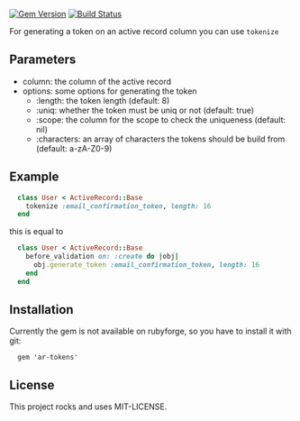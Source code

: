 [![Gem Version](https://badge.fury.io/rb/ar-tokens.png)](http://badge.fury.io/rb/ar-tokens)
[![Build Status](https://travis-ci.org/spieker/tokens.png?branch=master)](https://travis-ci.org/spieker/tokens)

For generating a token on an active record column you can use `tokenize`

Parameters
----------

  * column: the column of the active record
  * options: some options for generating the token
    * :length: the token length (default: 8)
    * :uniq: whether the token must be uniq or not (default: true)
    * :scope: the column for the scope to check the uniqueness (default: nil)
    * :characters: an array of characters the tokens should be build from (default: a-zA-Z0-9)

Example
-------

```ruby
  class User < ActiveRecord::Base
    tokenize :email_confirmation_token, length: 16
  end
```

this is equal to

```ruby
  class User < ActiveRecord::Base
    before_validation on: :create do |obj|
      obj.generate_token :email_confirmation_token, length: 16
    end
  end
```

Installation
------------

Currently the gem is not available on rubyforge, so you have to install it with git:

```
  gem 'ar-tokens'
```

License
-------
This project rocks and uses MIT-LICENSE.
